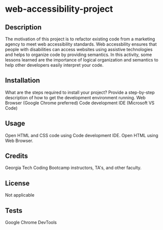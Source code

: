 # web-accessibility-project

## Description

The motivation of this project is to refactor existing code from a marketing agency to meet web accessibility standards. Web accessbility ensures that people with disabilities can access websites using assistive technologies and helps to organize code by providing semantics. In this activity, some lessons learned are the importance of logical organization and semantics to help other developers easily interpret your code. 


## Installation

What are the steps required to install your project? Provide a step-by-step description of how to get the development environment running.
Web Browser (Google Chrome preferred)
Code development IDE (Microsoft VS Code)

## Usage

Open HTML and CSS code using Code development IDE. Open HTML using Web Browser.

## Credits

Georgia Tech Coding Bootcamp instructors, TA's, and other faculty.

## License

Not applicable

## Tests

Google Chrome DevTools